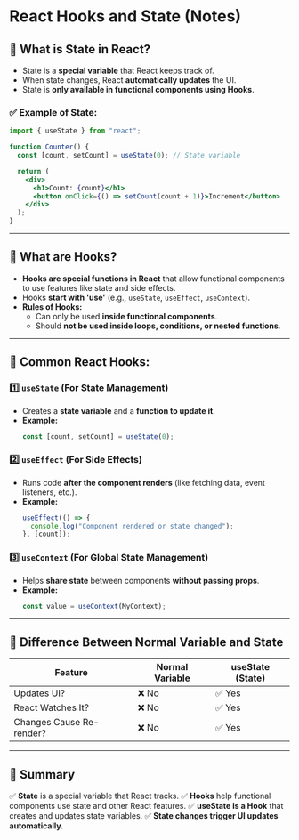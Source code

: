 # React Hooks and State (Notes)

## 🔹 What is State in React?
- State is a **special variable** that React keeps track of.
- When state changes, React **automatically updates** the UI.
- State is **only available in functional components using Hooks**.

### ✅ Example of State:
```jsx
import { useState } from "react";

function Counter() {
  const [count, setCount] = useState(0); // State variable

  return (
    <div>
      <h1>Count: {count}</h1>
      <button onClick={() => setCount(count + 1)}>Increment</button>
    </div>
  );
}
```

---

## 🔹 What are Hooks?
- **Hooks are special functions in React** that allow functional components to use features like state and side effects.
- Hooks **start with 'use'** (e.g., `useState`, `useEffect`, `useContext`).
- **Rules of Hooks:**
  - Can only be used **inside functional components**.
  - Should **not be used inside loops, conditions, or nested functions**.

---

## 🔹 Common React Hooks:
### 1️⃣ `useState` (For State Management)
- Creates a **state variable** and a **function to update it**.
- **Example:**
  ```jsx
  const [count, setCount] = useState(0);
  ```

### 2️⃣ `useEffect` (For Side Effects)
- Runs code **after the component renders** (like fetching data, event listeners, etc.).
- **Example:**
  ```jsx
  useEffect(() => {
    console.log("Component rendered or state changed");
  }, [count]);
  ```

### 3️⃣ `useContext` (For Global State Management)
- Helps **share state** between components **without passing props**.
- **Example:**
  ```jsx
  const value = useContext(MyContext);
  ```

---

## 🔹 Difference Between Normal Variable and State
| Feature       | Normal Variable | useState (State) |
|--------------|----------------|------------------|
| Updates UI?  | ❌ No           | ✅ Yes          |
| React Watches It? | ❌ No   | ✅ Yes |
| Changes Cause Re-render? | ❌ No | ✅ Yes |

---

## 🔹 Summary
✅ **State** is a special variable that React tracks.
✅ **Hooks** help functional components use state and other React features.
✅ **useState is a Hook** that creates and updates state variables.
✅ **State changes trigger UI updates automatically.**

